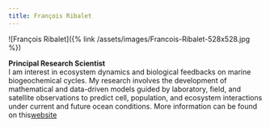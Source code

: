 ```yaml
---
title: François Ribalet
---
```

![François Ribalet]({% link /assets/images/Francois-Ribalet-528x528.jpg %})

**Principal Research Scientist**  
I am interest in ecosystem dynamics and biological feedbacks on marine biogeochemical cycles. My research involves the development of mathematical and data-driven models guided by laboratory, field, and satellite observations to predict cell, population, and ecosystem interactions under current and future ocean conditions. 
More information can be found on this[website](https://seaflow.netlify.com/)
